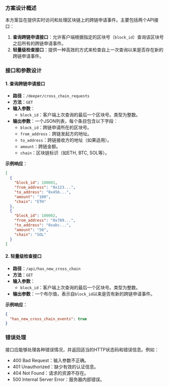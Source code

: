 ### 方案设计概述

本方案旨在提供实时访问和处理区块链上的跨链申请事件。主要包括两个API接口：

1. **查询跨链申请接口**：允许客户端根据指定的区块号（`block_id`）查询该区块号之后所有的跨链申请事件。
2. **轻量级检查接口**：提供一种高效的方式来检查自上一次查询以来是否存在新的跨链申请事件。

### 接口和参数设计

#### 1. 查询跨链申请接口

- **路径**：`/deeper/cross_chain_requests`
- **方法**：`GET`
- **输入参数**：
  - `block_id`：客户端上次查询的最后一个区块号。类型为整数。
- **输出参数**：一个JSON列表，每个条目包含以下字段：
  - `block_id`：跨链申请所在的区块号。
  - `from_address`：跨链发起方的地址。
  - `to_address`：跨链接收方的地址（如果适用）。
  - `amount`：跨链金额。
  - `chain`：区块链标识（如ETH, BTC, SOL等）。

**示例响应**：
```json
[
  {
    "block_id": 100001,
    "from_address": "0x123...",
    "to_address": "0x456...",
    "amount": "100",
    "chain": "ETH"
  },
  {
    "block_id": 100002,
    "from_address": "0x789...",
    "to_address": "0xabc...",
    "amount": "50",
    "chain": "SOL"
  }
]
```

#### 2. 轻量级检查接口

- **路径**：`/api/has_new_cross_chain`
- **方法**：`GET`
- **输入参数**：
  - `block_id`：客户端上次查询的最后一个区块号。类型为整数。
- **输出参数**：一个布尔值，表示自`block_id`以来是否有新的跨链申请事件。

**示例响应**：
```json
{
  "has_new_cross_chain_events": true
}
```

### 错误处理

接口应能够处理各种错误情况，并返回适当的HTTP状态码和错误信息。例如：

- 400 Bad Request：输入参数不正确。
- 401 Unauthorized：缺少有效的认证信息。
- 404 Not Found：请求的资源不存在。
- 500 Internal Server Error：服务器内部错误。
